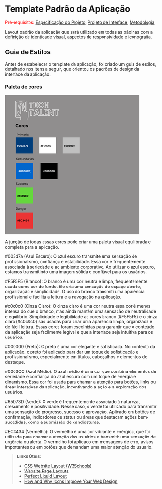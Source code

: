 # Template Padrão da Aplicação

<span style="color:red">Pré-requisitos: <a href="2-Especificação do Projeto.md"> Especificação do Projeto</a></span>, <a href="3-Projeto de Interface.md"> Projeto de Interface</a>, <a href="4-Metodologia.md"> Metodologia</a>

Layout padrão da aplicação que será utilizado em todas as páginas com a definição de identidade visual, aspectos de responsividade e iconografia.

## Guia de Estilos 
Antes de estabelecer o template da aplicação, foi criado um guia de estilos, detalhado nos itens a seguir, que orientou os padrões de design da interface da aplicação.

### Paleta de cores 
<img src="./img/Guia de estilos.png" alt="Paleta de cores">

A junção de todas essas cores pode criar uma paleta visual equilibrada e completa para a aplicação.

#003d7a (Azul Escuro): O azul escuro transmite uma sensação de profissionalismo, confiança e estabilidade. Essa cor é frequentemente associada à seriedade e ao ambiente corporativo. Ao utilizar o azul escuro, estamos transmitindo uma imagem sólida e confiável para os usuários.

#F5F5F5 (Branco): O branco é uma cor neutra e limpa, frequentemente usada como cor de fundo. Ele cria uma sensação de espaço aberto, organização e simplicidade. O uso do branco transmiti uma aparência profissional e facilita a leitura e a navegação na aplicação.

#c0c0c0 (Cinza Claro): O cinza claro é uma cor neutra essa cor é menos intensa do que o branco, mas ainda mantém uma sensação de neutralidade e equilíbrio. Simplicidade e legibilidade as cores branco (#F5F5F5) e o cinza claro (#c0c0c0) são usadas para criar uma aparência limpa, organizada e de fácil leitura. Essas cores foram escolhidas para garantir que o conteúdo da aplicação seja facilmente legível e que a interface seja intuitiva para os usuários.

#000000 (Preto): O preto é uma cor elegante e sofisticada. No contexto da aplicação, o preto foi aplicado para dar um toque de sofisticação e profissionalismo, especialmente em títulos, cabeçalhos e elementos de destaque.

#0066CC (Azul Médio): O azul médio é uma cor que combina elementos de seriedade e confiança do azul escuro com um toque de energia e dinamismo. Essa cor foi usada para chamar a atenção para botões, links ou áreas interativas da aplicação, incentivando a ação e a exploração dos usuários.

#65D73D (Verde): O verde é frequentemente associado à natureza, crescimento e positividade. Nesse caso, o verde foi utilizado para transmitir uma sensação de progresso, sucesso e aprovação. Aplicado em botões de confirmação, indicadores de status ou áreas que destacam ações bem-sucedidas, como a submissão de candidaturas.

#EC3434 (Vermelho): O vermelho é uma cor vibrante e enérgica, que foi utilizada para chamar a atenção dos usuários e transmitir uma sensação de urgência ou alerta. O vermelho foi aplicado em mensagens de erro, avisos importantes ou em botões que demandam uma maior atenção do usuario. 

> **Links Úteis**:
>
> - [CSS Website Layout (W3Schools)](https://www.w3schools.com/css/css_website_layout.asp)
> - [Website Page Layouts](http://www.cellbiol.com/bioinformatics_web_development/chapter-3-your-first-web-page-learning-html-and-css/website-page-layouts/)
> - [Perfect Liquid Layout](https://matthewjamestaylor.com/perfect-liquid-layouts)
> - [How and Why Icons Improve Your Web Design](https://usabilla.com/blog/how-and-why-icons-improve-you-web-design/)
